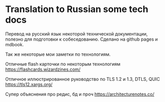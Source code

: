 # Translation to Russian some tech docs

Перевод на русский язык некоторой технической документации, полезно для подготовки к собеседованию.
Сделано на github pages и mdbook.

Так же некоторые мои заметки по технологиям.

Отличные flash карточки по некоторым технологиям
https://flashcards.wizardzines.com/

Отличное иллюстрированное руководство по TLS 1.2 и 1.3, DTLS, QUIC
https://tls12.xargs.org/
 

Супер объяснения про редис, бд и проч
https://architecturenotes.co/
